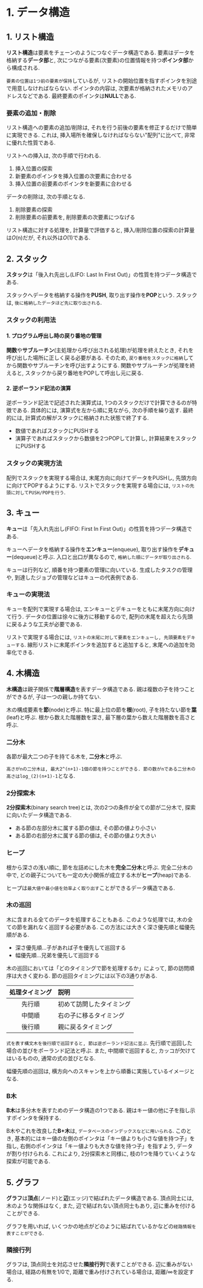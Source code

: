 # **1. データ構造**

## **1. リスト構造**

**リスト構造**は要素をチェーンのようにつなぐデータ構造である. 要素はデータを格納する**データ部**と, 次につながる要素(次要素)の位置情報を持つ**ポインタ部**から構成される.

`要素の位置は1つ前の要素が保持`しているが, リストの開始位置を指すポインタを別途で用意しなければならない. ポインタの内容は, 次要素が格納されたメモリのアドレスなどである. 最終要素のポインタは**NULL**である.

### **要素の追加・削除**

リスト構造への要素の追加/削除は, それを行う前後の要素を修正するだけで簡単に実現できる. これは, 挿入場所を確保しなければならない"配列"に比べて, 非常に優れた性質である.

リストへの挿入は, 次の手順で行われる.

1. 挿入位置の探索
2. 新要素のポインタを挿入位置の次要素に合わせる
3. 挿入位置の前要素のポインタを新要素に合わせる

データの削除は, 次の手順となる.

1. 削除要素の探索
2. 削除要素の前要素を, 削除要素の次要素につなげる

リスト構造に対する処理を, 計算量で評価すると, 挿入/削除位置の探索の計算量は*O*(n)だが, それ以外は*O*(1)である.

## **2. スタック**

**スタック**は「後入れ先出し(LIFO: Last In First Out)」の性質を持つデータ構造である.

スタックへデータを格納する操作を**PUSH**, 取り出す操作を**POP**という. スタックは, `後に格納したデータほど先に取り出される`.

### **スタックの利用法**

#### **1. プログラム呼出し時の戻り番地の管理**

**関数**や**サブルーチン**(主処理から呼び出される処理)が処理を終えたとき, それを呼び出した場所に正しく戻る必要がある. そのため, `戻り番地をスタックに格納`してから関数やサブルーチンを呼び出すようにする. 関数やサブルーチンが処理を終えると, スタックから戻り番地をPOPして呼出し元に戻る.

#### **2. 逆ポーランド記法の演算**

逆ポーランド記法で記述された演算式は, 1つのスタックだけで計算できるのが特徴である. 具体的には, 演算式を左から順に見ながら, 次の手順を繰り返す. 最終的には, 計算式の解がスタックに格納された状態で終了する.

- 数値であればスタックにPUSHする
- 演算子であればスタックから数値を2つPOPして計算し, 計算結果をスタックにPUSHする

### **スタックの実現方法**

配列でスタックを実現する場合は, 末尾方向に向けてデータをPUSHし, 先頭方向に向けてPOPするようにする. リストでスタックを実現する場合には, `リストの先頭に対してPUSH/POPを行う`.

## **3. キュー**

**キュー**は「先入れ先出し(FIFO: First In First Out)」の性質を持つデータ構造である.

キューへデータを格納する操作を**エンキュー**(enqueue), 取り出す操作を**デキュー**(dequeue)と呼ぶ. 入口と出口が異なるので, `格納した順にデータが取り出される`.

キューは行列など, 順番を持つ要素の管理に向いている. 生成したタスクの管理や, 到達したジョブの管理などはキューの代表例である.

### **キューの実現法**

キューを配列で実現する場合は, エンキューとデキューをともに末尾方向に向けて行う. データの位置は徐々に後方に移動するので, 配列の末尾を超えたら先頭に戻るような工夫が必要である.

リストで実現する場合には, `リストの末尾に対して要素をエンキューし, 先頭要素をデキューする`. 線形リストに末尾ポインタを追加すると追加すると, 末尾への追加を効率化できる.

## **4. 木構造**

**木構造**は親子関係で**階層構造**を表すデータ構造である. 親は複数の子を持つことができるが, 子は一つの親しか持てない.

木の構成要素を**節**(node)と呼ぶ. 特に最上位の節を**根**(root), 子を持たない節を**葉**(leaf)と呼ぶ. 根から数えた階層数を深さ, 最下層の葉から数えた階層数を高さと呼ぶ.

### **二分木**

各節が最大二つの子を持てる木を, **二分木**と呼ぶ.

`高さがnの二分木は, 最大2^(n+1)-1個の節を持つことができる. 節の数がnである二分木の高さはlog_(2)(n+1)-1`となる.

### **2分探索木**

**2分探索木**(binary search tree)とは, 次の2つの条件が全ての節が二分木で, 探索に向いたデータ構造である.

- ある節の左部分木に属する節の値は, その節の値より小さい
- ある節の右部分木に属する節の値は, その節の値より大きい

### **ヒープ**

根から深さの浅い順に, 節を左詰めにした木を**完全二分木**と呼ぶ. 完全二分木の中で, どの親子についても一定の大小関係が成立する木が**ヒープ**(heap)である.

ヒープは`最大値や最小値を効率よく取り出す`ことができるデータ構造である.

### **木の巡回**

木に含まれる全てのデータを処理することもある. このような処理では, 木の全ての節を漏れなく巡回する必要がある. この方法には大きく深さ優先順と幅優先順がある.

- 深さ優先順...子があれば子を優先して巡回する
- 幅優先順...兄弟を優先して巡回する

木の巡回においては「どのタイミングで節を処理するか」によって, 節の訪問順序は大きく変わる. 節の巡回タイミングには以下の3通りがある.

| 処理タイミング | 説明 |
| :-: | :-- |
| 先行順 | 初めて訪問したタイミング |
| 中間順 | 右の子に移るタイミング |
| 後行順 | 親に戻るタイミング |

`式を表す構文木を後行順で巡回すると, 節は逆ポーランド記法に並ぶ`. 先行順で巡回した場合の並びをポーランド記法と呼ぶ. また, 中間順で巡回すると, カッコが欠けてはいるものの, 通常の式の並びとなる.

幅優先順の巡回は, 横方向へのスキャンを上から順番に実施しているイメージとなる.

### **B木**

**B木**は多分木を表すためのデータ構造の1つである. 親はキー値の他に子を指し示すポインタを保持する.

B木やこれを改良した**B+木**は, `データベースのインデックスなどに用いられる`. このとき, 基本的にはキー値の左側のポインタは「キー値よりも小さな値を持つ子」を指し, 右側のポインタは「キー値よりも大きな値を持つ子」を指すよう, データが割り付けられる. これにより, 2分探索木と同様に, 枝の1つを降りていくような探索が可能である.

## **5. グラフ**

**グラフ**は**頂点**(ノード)と**辺**(エッジ)で結ばれたデータ構造である. 頂点同士には, 木のような関係はなく, また, 辺で結ばれない頂点同士もあり, 辺に重みを付けることができる.

グラフを用いれば, いくつかの地点がどのように結ばれているかなどの`経路情報を表すことができる`.

### **隣接行列**

グラフは, 頂点同士を対応させた**隣接行列**で表すことができる. 辺に重みがない場合は, 経路の有無を1/0で, 距離で重み付けされている場合は, 距離/∞を設定する.
